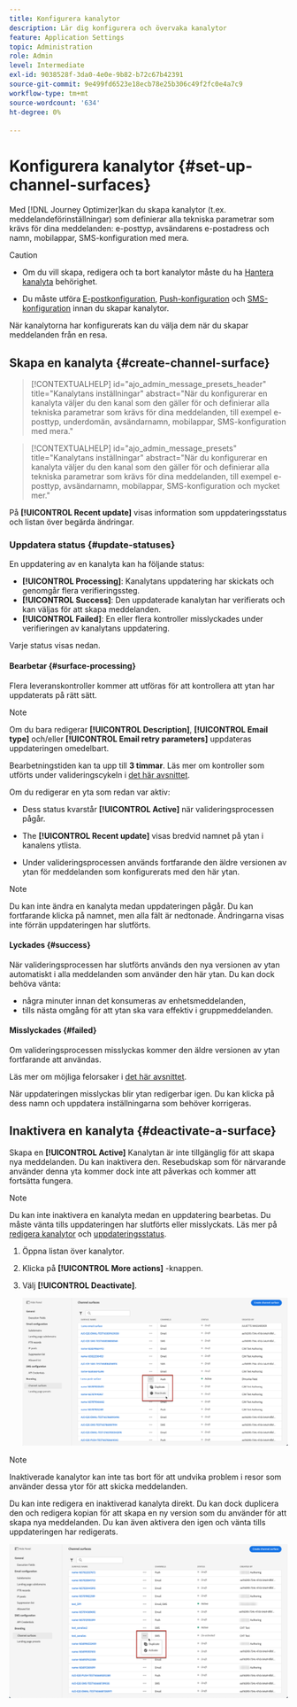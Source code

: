 ```yaml
---
title: Konfigurera kanalytor
description: Lär dig konfigurera och övervaka kanalytor
feature: Application Settings
topic: Administration
role: Admin
level: Intermediate
exl-id: 9038528f-3da0-4e0e-9b82-b72c67b42391
source-git-commit: 9e499fd6523e18ecb78e25b306c49f2fc0e4a7c9
workflow-type: tm+mt
source-wordcount: '634'
ht-degree: 0%

---
```


# Konfigurera kanalytor {#set-up-channel-surfaces}

Med [!DNL Journey Optimizer]kan du skapa kanalytor (t.ex. meddelandeförinställningar) som definierar alla tekniska parametrar som krävs för dina meddelanden: e-posttyp, avsändarens e-postadress och namn, mobilappar, SMS-konfiguration med mera.

>[!CAUTION]
>
> * Om du vill skapa, redigera och ta bort kanalytor måste du ha [Hantera kanalyta](../administration/high-low-permissions.md#manage-channel-surface) behörighet.
>
> * Du måste utföra [E-postkonfiguration](#configure-email-settings), [Push-konfiguration](../configuration/push-configuration.md) och [SMS-konfiguration](../configuration/sms-configuration.md) innan du skapar kanalytor.


När kanalytorna har konfigurerats kan du välja dem när du skapar meddelanden från en resa.

<!--
➡️ [Learn how to create and use email surfaces in this video](#video-presets)
-->

## Skapa en kanalyta {#create-channel-surface}

>[!CONTEXTUALHELP]
>id="ajo_admin_message_presets_header"
>title="Kanalytans inställningar"
>abstract="När du konfigurerar en kanalyta väljer du den kanal som den gäller för och definierar alla tekniska parametrar som krävs för dina meddelanden, till exempel e-posttyp, underdomän, avsändarnamn, mobilappar, SMS-konfiguration med mera."

>[!CONTEXTUALHELP]
>id="ajo_admin_message_presets"
>title="Kanalytans inställningar"
>abstract="När du konfigurerar en kanalyta väljer du den kanal som den gäller för och definierar alla tekniska parametrar som krävs för dina meddelanden, till exempel e-posttyp, avsändarnamn, mobilappar, SMS-konfiguration och mycket mer."

<!--New contextual help content for September release: A channel surface defines all the technical parameters required for your messages (email type, sender name, mobile apps, SMS configuration, etc.): once configured, you will be able to select it when creating actions from a journey or a campaign. Note that you must have the Manage channel surface permission to create, edit and delete channel surfaces.

To create a channel surface, follow these steps:

1. Access the **[!UICONTROL Channels]** > **[!UICONTROL Branding]** > **[!UICONTROL Channel surfaces]** menu, then click **[!UICONTROL Create channel surface]**.

    ![](assets/preset-create.png)

1. Enter a name and a description (optional) for the surface, then select the channel(s) to configure.

    ![](assets/preset-general.png)

    >[!NOTE]
    >
    > Names must begin with a letter (A-Z). It can only contain alpha-numeric characters. You can also use underscore `_`, dot`.` and hyphen `-` characters. 

1. If you selected the **[!UICONTROL Email]** channel, configure your settings as described in [this section](email-settings.md).

    ![](assets/preset-email.png)

1. For the **[!UICONTROL Push Notification]** channel, select at least one platform  -  **iOS** and/or **Android** -, and the mobile applications to use for each platform.

    ![](assets/preset-push.png)
        
    >[!NOTE]
    >
    >For more on how to configure your environment to send push notifications, refer to [this section](push-gs.md).

1. For the **[!UICONTROL SMS]** channel, define your settings as detailed in [this section](sms-configuration.md#message-preset-sms).

    ![](assets/preset-sms.png)

    >[!NOTE]
    >
    >For more on how to configure your environment to send SMS messages, refer to [this section](sms-configuration.md).

1. Once all the parameters have been configured, click **[!UICONTROL Submit]** to confirm. You can also save the channel surface as draft and resume its configuration later on.

    ![](assets/preset-submit.png)

    >[!NOTE]
    >
    >You cannot proceed with surface creation while the selected IP pool is under [edition](ip-pools.md#edit-ip-pool) (**[!UICONTROL Processing]** status), and has never been associated with the selected subdomain. [Learn more](#subdomains-and-ip-pools)
    >
    >Save the surface as draft and wait until the IP pool has the **[!UICONTROL Success]** status to resume surface creation.
    
1. Once the channel surface has been created, it displays in the list with the **[!UICONTROL Processing]** status.

    During this step, several checks will be performed to verify that it has been configured properly. The processing time is around **48h-72h**, and can take up to **7-10 business days**.

    These checks include configuration and technical tests that are performed by the Adobe team:

    * SPF validation
    * DKIM validation
    * MX record validation
    * Check IPs denylisting
    * Helo host check
    * IP pool verification
    * A/PTR record, t/m/res subdomain verification

    >[!NOTE]
    >
    >If the checks are not successful, learn more on the possible failure reasons in [this section](#monitor-channel-surfaces).  

1. Once the checks are successful, the channel surface gets the **[!UICONTROL Active]** status. It is ready to be used to deliver messages.

    ![](assets/preset-active.png)

## Monitor channel surfaces {#monitor-channel-surfaces}

All your channel surfaces display in the **[!UICONTROL Channels]** > **[!UICONTROL Channel surfaces]** menu. Filters are available to help you browse through the list (channel, user, status).

![](assets/preset-filters.png)

Once created, channel surfaces can have the following statuses:

* **[!UICONTROL Draft]**: The channel surface has been saved as a draft and has not been submitted yet. Open it to resume the configuration.
* **[!UICONTROL Processing]**: The channel surface has been submitted and is going through several verifications steps.
* **[!UICONTROL Active]**: The channel surface has been verified and can be selected to create messages.
* **[!UICONTROL Failed]**: One or several checks have failed during the channel surface verification.
* **[!UICONTROL Deactivated]**: The channel surface is deactivated. It cannot be used to create new messages.

In case a channel surface creation fails, the details on each possible failure reason are described below.

If one of these errors occurs, contact [Adobe Customer Care](https://helpx.adobe.com/enterprise/admin-guide.html/enterprise/using/support-for-experience-cloud.ug.html){target="_blank"} to get assistance.

* **SPF validation failed**: SPF (Sender Policy Framework) is an email authentication protocol that allows to specify authorized IPs that can send emails from a given subdomain. SPF validation failure means that the IP addresses in the SPF record do not match the IP addresses used for sending emails to the mailbox providers. 

* **DKIM validation failed**: DKIM (DomainKeys Identified Mail) allows the recipient server to verify that the received message was sent by the genuine sender of the associated domain and that the content of the original message was not altered on its way. DKIM validation failure means that the receiving mail servers are unable to verify the authenticity of the message content and its association with the sending domain.:

* **MX record validation failed**: MX (Mail eXchange) record validation failure means that the mail servers responsible for accepting inbound emails on behalf of a given subdomain are not correctly configured.

* **Deliverability configurations failed**: Deliverability configurations failure can happen due to any of the following reasons:
    * Blocklisting of the allocated IPs
    * Invalid `helo` name
    * Emails being sent from IPs other than the ones specified in the IP pool of the corresponding surface
    * Unable to deliver emails to inboxes of major ISPs like Gmail and Yahoo

## Edit a channel surface {#edit-channel-surface}

To edit a channel surface, follow the steps below.

>[!NOTE]
>
>You cannot edit the **[!UICONTROL Push notification settings]**. If a channel surface is only configured for the Push notification channel, it is not editable.

1. From the list, click a channel surface name to open it.

    ![](assets/preset-name.png)

1. Edit its properties as desired.

    >[!NOTE]
    >
    >If a channel surface has the **[!UICONTROL Active]** status, the **[!UICONTROL Name]**, **[!UICONTROL Select channel]** and **[!UICONTROL Subdomain]** fields are greyed out and cannot be edited.

1. Click **[!UICONTROL Submit]** to confirm your changes.

    >[!NOTE]
    >
    >You can also save the channel surface as draft and resume update later on.

Once the changes are submitted, the channel surface will go through a validation cycle similar to the one in place when [creating a channel surface](#create-channel-surface). The edition processing time can take up to **3 hours**.

>[!NOTE]
>
>If you only edit the **[!UICONTROL Description]**, **[!UICONTROL Email type]** and/or **[!UICONTROL Email retry parameters]** fields, the update is instantaneous.

### Update details {#update-details}

For channel surfaces that have the **[!UICONTROL Active]** status, you can check the details of the update. To do so:

Click the **[!UICONTROL Recent update]** icon that is displayed next to the active surface name.

![](assets/preset-recent-update-icon.png)

<!--You can also access the update details from an active channel surface while update is in progress.-->

På **[!UICONTROL Recent update]** visas information som uppdateringsstatus och listan över begärda ändringar.

<!--![](assets/preset-recent-update-screen.png)-->

### Uppdatera status {#update-statuses}

En uppdatering av en kanalyta kan ha följande status:

* **[!UICONTROL Processing]**: Kanalytans uppdatering har skickats och genomgår flera verifieringssteg.
* **[!UICONTROL Success]**: Den uppdaterade kanalytan har verifierats och kan väljas för att skapa meddelanden.
* **[!UICONTROL Failed]**: En eller flera kontroller misslyckades under verifieringen av kanalytans uppdatering.

Varje status visas nedan.

#### Bearbetar {#surface-processing}

Flera leveranskontroller kommer att utföras för att kontrollera att ytan har uppdaterats på rätt sätt.

>[!NOTE]
>
>Om du bara redigerar **[!UICONTROL Description]**, **[!UICONTROL Email type]** och/eller **[!UICONTROL Email retry parameters]** uppdateras uppdateringen omedelbart.

Bearbetningstiden kan ta upp till **3 timmar**. Läs mer om kontroller som utförts under valideringscykeln i [det här avsnittet](#create-channel-surface).

Om du redigerar en yta som redan var aktiv:

* Dess status kvarstår **[!UICONTROL Active]** när valideringsprocessen pågår.

* The **[!UICONTROL Recent update]** visas bredvid namnet på ytan i kanalens ytlista.

* Under valideringsprocessen används fortfarande den äldre versionen av ytan för meddelanden som konfigurerats med den här ytan.

>[!NOTE]
>
>Du kan inte ändra en kanalyta medan uppdateringen pågår. Du kan fortfarande klicka på namnet, men alla fält är nedtonade. Ändringarna visas inte förrän uppdateringen har slutförts.

#### Lyckades {#success}

När valideringsprocessen har slutförts används den nya versionen av ytan automatiskt i alla meddelanden som använder den här ytan. Du kan dock behöva vänta:
* några minuter innan det konsumeras av enhetsmeddelanden,
* tills nästa omgång för att ytan ska vara effektiv i gruppmeddelanden.

#### Misslyckades {#failed}

Om valideringsprocessen misslyckas kommer den äldre versionen av ytan fortfarande att användas.

Läs mer om möjliga felorsaker i [det här avsnittet](#monitor-channel-surfaces).

När uppdateringen misslyckas blir ytan redigerbar igen. Du kan klicka på dess namn och uppdatera inställningarna som behöver korrigeras.

## Inaktivera en kanalyta {#deactivate-a-surface}

Skapa en **[!UICONTROL Active]** Kanalytan är inte tillgänglig för att skapa nya meddelanden. Du kan inaktivera den. Resebudskap som för närvarande använder denna yta kommer dock inte att påverkas och kommer att fortsätta fungera.

>[!NOTE]
>
>Du kan inte inaktivera en kanalyta medan en uppdatering bearbetas. Du måste vänta tills uppdateringen har slutförts eller misslyckats. Läs mer på [redigera kanalytor](#edit-channel-surface) och [uppdateringsstatus](#update-statuses).

1. Öppna listan över kanalytor.

1. Klicka på **[!UICONTROL More actions]** -knappen.

1. Välj **[!UICONTROL Deactivate]**.

   ![](assets/preset-deactivate.png)

>[!NOTE]
>
>Inaktiverade kanalytor kan inte tas bort för att undvika problem i resor som använder dessa ytor för att skicka meddelanden.

Du kan inte redigera en inaktiverad kanalyta direkt. Du kan dock duplicera den och redigera kopian för att skapa en ny version som du använder för att skapa nya meddelanden. Du kan även aktivera den igen och vänta tills uppdateringen har redigerats.

![](assets/preset-activate.png)

<!--
## How-to video{#video-presets}

Learn how to create channel surfaces, how to use them and how to delegate a subdomain and create an IP pool.

>[!VIDEO](https://video.tv.adobe.com/v/334343?quality=12)
-->
